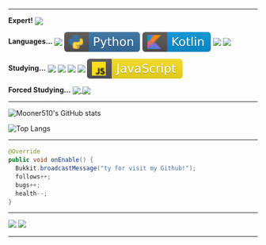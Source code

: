
***

<div align="left">
 
**Expert!** <a href="#"><img align="center" src="https://badges.aleen42.com/src/java.svg"/></a>

**Languages...** <a href="#"><img align="center" src="https://badges.aleen42.com/src/java.svg"/></a> <a href="#"><img align="center" src="https://github.com/aleen42/badges/raw/master/src/python.svg"/></a> <a href="#"><img align="center" src="https://github.com/aleen42/badges/raw/master/src/kotlin.svg"/></a> <a href="#"><img align="center" src="https://img.shields.io/badge/-C-A8B9CC?logo=c&logoColor=white&style=flat"/></a> <a href="#"><img align="center" src="https://img.shields.io/badge/-C%23-239120?logo=csharp&logoColor=white&style=flat"/></a>

**Studying...** <a href="#"><img align="center" src="https://img.shields.io/badge/-Android-3DDC84?logo=android&logoColor=white&style=flat"/></a> <a href="#"><img align="center" src="https://img.shields.io/badge/-C++-00599C?logo=cplusplus&logoColor=white&style=flat"/></a> <a href="#"><img align="center" src="https://img.shields.io/badge/-CSS-1572B6?logo=css3&logoColor=white&style=flat"/></a> <a href="#"><img align="center" src="https://img.shields.io/badge/-HTML-E34F26?logo=html5&logoColor=white&style=flat"/></a> <a href="#"><img align="center" src="https://github.com/aleen42/badges/raw/master/src/javascript.svg"/></a>
 
**Forced Studying...** <a href="#"><img align="center" src="https://img.shields.io/badge/Swift-F54A2A?logo=swift&logoColor=white&style=flat"/> <a href="#"><img align="center" src="https://img.shields.io/badge/Lua-%232C2D72.svg?logo=lua&logoColor=white&style=flat"/></a>

***

![Mooner510's GitHub stats](https://github-readme-stats.vercel.app/api?username=Mooner510&theme=omni&show_icons=true)

![Top Langs](https://github-readme-stats.vercel.app/api/top-langs/?username=Mooner510&layout=compact&theme=omni)

***

```java
@Override
public void onEnable() {
  Bukkit.broadcastMessage("ty for visit my Github!");
  follows++;
  bugs++;
  health--;
}
```

***

[![](https://gen.plancke.io/exp/Mooner510.png)](https://plancke.io/hypixel/player/stats/Mooner510)
[![](https://gen.plancke.io/achievementPoints/Mooner510.png)](https://plancke.io/hypixel/player/stats/Mooner510)

***

